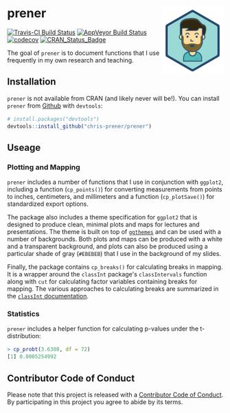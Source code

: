 
<!-- README.md is generated from README.Rmd. Please edit that file -->
prener <img src="man/figures/logo.png" align="right" />
=======================================================

[![Travis-CI Build Status](https://travis-ci.org/chris-prener/prener.svg?branch=master)](https://travis-ci.org/chris-prener/prener) [![AppVeyor Build Status](https://ci.appveyor.com/api/projects/status/github/chris-prener/prener?branch=master&svg=true)](https://ci.appveyor.com/project/chris-prener/prener) [![codecov](https://codecov.io/gh/chris-prener/prener/branch/master/graph/badge.svg)](https://codecov.io/gh/chris-prener/prener) [![CRAN\_Status\_Badge](http://www.r-pkg.org/badges/version/prener)](https://cran.r-project.org/package=prener)

The goal of `prener` is to document functions that I use frequently in my own research and teaching.

Installation
------------

`prener` is not available from CRAN (and likely never will be!). You can install `prener` from [Github](https://github.com/chris-prener/prener) with `devtools`:

``` r
# install.packages("devtools")
devtools::install_github("chris-prener/prener")
```

Useage
------

### Plotting and Mapping

`prener` includes a number of functions that I use in conjunction with `ggplot2`, including a function (`cp_points()`) for converting measurements from points to inches, centimeters, and millimeters and a function (`cp_plotSave()`) for standardized export options.

The package also includes a theme specification for `ggplot2` that is designed to produce clean, minimal plots and maps for lectures and presentations. The theme is built on top of [`ggthemes`](https://github.com/jrnold/ggthemes) and can be used with a number of backgrounds. Both plots and maps can be produced with a white and a transparent background, and plots can also be produced using a particular shade of gray (`#EBEBEB`) that I use in the background of my slides.

Finally, the package contains `cp_breaks()` for calculating breaks in mapping. It is a wrapper around the `classInt` package's `classIntervals` function along with `cut` for calculating factor variables containing breaks for mapping. The various approaches to calculating breaks are summarized in the [`classInt` documentation](https://cran.r-project.org/web/packages/classInt/classInt.pdf).

### Statistics

`prener` includes a helper function for calculating p-values under the t-distribution:

``` r
> cp_probt(3.6308, df = 72)
[1] 0.0005254992
```

Contributor Code of Conduct
---------------------------

Please note that this project is released with a [Contributor Code of Conduct](CODE_OF_CONDUCT.md). By participating in this project you agree to abide by its terms.
